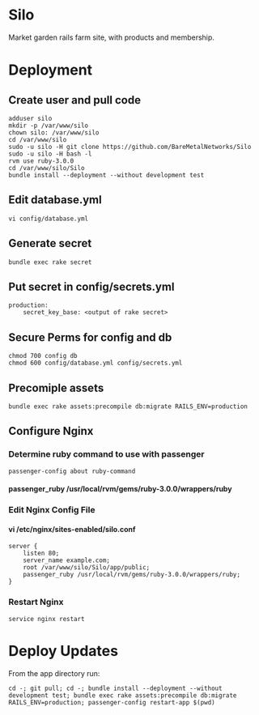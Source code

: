 # Silo
Market garden rails farm site, with products and membership. 

# Deployment
## Create user and pull code
```
adduser silo
mkdir -p /var/www/silo
chown silo: /var/www/silo
cd /var/www/silo
sudo -u silo -H git clone https://github.com/BareMetalNetworks/Silo
sudo -u silo -H bash -l
rvm use ruby-3.0.0
cd /var/www/silo/Silo
bundle install --deployment --without development test
```

## Edit database.yml
```
vi config/database.yml
```
## Generate secret
```
bundle exec rake secret
```
## Put secret in config/secrets.yml
```
production:
	secret_key_base: <output of rake secret>
```
## Secure Perms for config and db

```
chmod 700 config db
chmod 600 config/database.yml config/secrets.yml
```
## Precomiple assets
```
bundle exec rake assets:precompile db:migrate RAILS_ENV=production
```
## Configure Nginx

### Determine ruby command to use with passenger
```
passenger-config about ruby-command
```
#### passenger_ruby /usr/local/rvm/gems/ruby-3.0.0/wrappers/ruby
### Edit Nginx Config File
#### vi /etc/nginx/sites-enabled/silo.conf
```
server {
	listen 80;
	server_name example.com;
	root /var/www/silo/Silo/app/public;
	passenger_ruby /usr/local/rvm/gems/ruby-3.0.0/wrappers/ruby;
}
```
### Restart Nginx
```
service nginx restart
```


# Deploy Updates

From the app directory run:
```
cd -; git pull; cd -; bundle install --deployment --without development test; bundle exec rake assets:precompile db:migrate RAILS_ENV=production; passenger-config restart-app $(pwd)
```